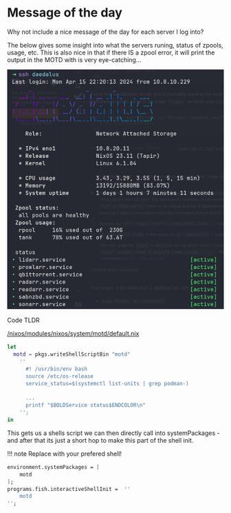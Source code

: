 # Message of the day

Why not include a nice message of the day for each server I log into?

The below gives some insight into what the servers runing, status of zpools, usage, etc.
This is also nice in that if there IS a zpool error, it will print the output in the MOTD with is very eye-catching...

![Alt text](motd.png)

Code TLDR

[/nixos/modules/nixos/system/motd/default.nix](https://github.com/truxnell/nix-config/blob/462144babe7e7b2a49a985afe87c4b2f1fa8c3f9/nixos/modules/nixos/system/motd/default.nix#L3])

```nix
let
  motd = pkgs.writeShellScriptBin "motd"
    ''
      #! /usr/bin/env bash
      source /etc/os-release
      service_status=$(systemctl list-units | grep podman-)

      ...
      printf "$BOLDService status$ENDCOLOR\n"
    '';
in
```

This gets us a shells script we can then directly call into systemPackages - and after that its just a short hop to make this part of the shell init.

!!! note
Replace with your prefered shell!

```nix
environment.systemPackages = [
    motd
];
programs.fish.interactiveShellInit =  ''
    motd
'';
```
